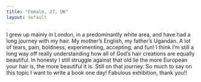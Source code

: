```yaml
---
title: "Female, 27, UK"
layout: default
---
```

I grew up mainly in London, in a predominantly white area, and have had a long journey with my hair. My mother’s English, my father’s Ugandan. A lot of tears, pain, boldness, experimenting, accepting, and fun! I think I’m still a long way off really understanding how all of God’s hair creations are equally beautiful. In honesty I still struggle against that old lie the more European your hair is, the more beautiful it is. Still on that journey. So much to say on this topic I want to write a book one day! Fabulous exhibition, thank you!!
